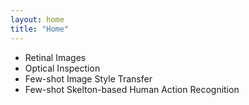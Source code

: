 ```yaml
---
layout: home
title: "Home"
---
```


- Retinal Images
- Optical Inspection
- Few-shot Image Style Transfer
- Few-shot Skelton-based Human Action Recognition
